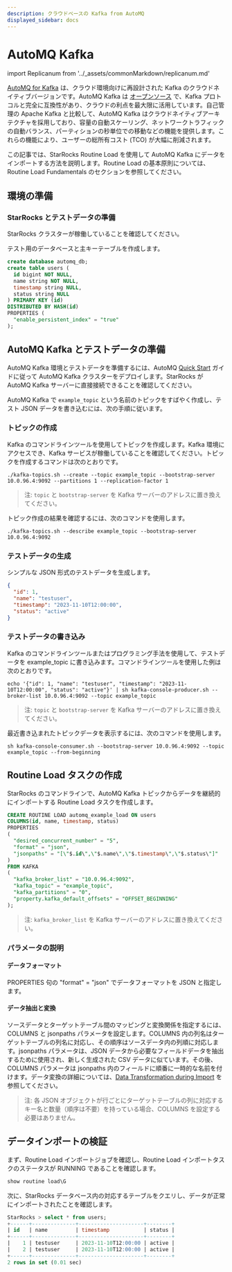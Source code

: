 ```yaml
---
description: クラウドベースの Kafka from AutoMQ
displayed_sidebar: docs
---
```


# AutoMQ Kafka

import Replicanum from '../_assets/commonMarkdown/replicanum.md'

[AutoMQ for Kafka](https://www.automq.com/docs) は、クラウド環境向けに再設計された Kafka のクラウドネイティブバージョンです。AutoMQ Kafka は [オープンソース](https://github.com/AutoMQ/automq-for-kafka) で、Kafka プロトコルと完全に互換性があり、クラウドの利点を最大限に活用しています。自己管理の Apache Kafka と比較して、AutoMQ Kafka はクラウドネイティブアーキテクチャを採用しており、容量の自動スケーリング、ネットワークトラフィックの自動バランス、パーティションの秒単位での移動などの機能を提供します。これらの機能により、ユーザーの総所有コスト (TCO) が大幅に削減されます。

この記事では、StarRocks Routine Load を使用して AutoMQ Kafka にデータをインポートする方法を説明します。Routine Load の基本原則については、Routine Load Fundamentals のセクションを参照してください。

## 環境の準備

### StarRocks とテストデータの準備

StarRocks クラスターが稼働していることを確認してください。

テスト用のデータベースと主キーテーブルを作成します。

```sql
create database automq_db;
create table users (
  id bigint NOT NULL,
  name string NOT NULL,
  timestamp string NULL,
  status string NULL
) PRIMARY KEY (id)
DISTRIBUTED BY HASH(id)
PROPERTIES (
  "enable_persistent_index" = "true"
);
```

<Replicanum />

## AutoMQ Kafka とテストデータの準備

AutoMQ Kafka 環境とテストデータを準備するには、AutoMQ [Quick Start](https://www.automq.com/docs) ガイドに従って AutoMQ Kafka クラスターをデプロイします。StarRocks が AutoMQ Kafka サーバーに直接接続できることを確認してください。

AutoMQ Kafka で `example_topic` という名前のトピックをすばやく作成し、テスト JSON データを書き込むには、次の手順に従います。

### トピックの作成

Kafka のコマンドラインツールを使用してトピックを作成します。Kafka 環境にアクセスでき、Kafka サービスが稼働していることを確認してください。トピックを作成するコマンドは次のとおりです。

```shell
./kafka-topics.sh --create --topic example_topic --bootstrap-server 10.0.96.4:9092 --partitions 1 --replication-factor 1
```

> 注: `topic` と `bootstrap-server` を Kafka サーバーのアドレスに置き換えてください。

トピック作成の結果を確認するには、次のコマンドを使用します。

```shell
./kafka-topics.sh --describe example_topic --bootstrap-server 10.0.96.4:9092
```

### テストデータの生成

シンプルな JSON 形式のテストデータを生成します。

```json
{
  "id": 1,
  "name": "testuser",
  "timestamp": "2023-11-10T12:00:00",
  "status": "active"
}
```

### テストデータの書き込み

Kafka のコマンドラインツールまたはプログラミング手法を使用して、テストデータを example_topic に書き込みます。コマンドラインツールを使用した例は次のとおりです。

```shell
echo '{"id": 1, "name": "testuser", "timestamp": "2023-11-10T12:00:00", "status": "active"}' | sh kafka-console-producer.sh --broker-list 10.0.96.4:9092 --topic example_topic
```

> 注: `topic` と `bootstrap-server` を Kafka サーバーのアドレスに置き換えてください。

最近書き込まれたトピックデータを表示するには、次のコマンドを使用します。

```shell
sh kafka-console-consumer.sh --bootstrap-server 10.0.96.4:9092 --topic example_topic --from-beginning
```

## Routine Load タスクの作成

StarRocks のコマンドラインで、AutoMQ Kafka トピックからデータを継続的にインポートする Routine Load タスクを作成します。

```sql
CREATE ROUTINE LOAD automq_example_load ON users
COLUMNS(id, name, timestamp, status)
PROPERTIES
(
  "desired_concurrent_number" = "5",
  "format" = "json",
  "jsonpaths" = "[\"$.id\",\"$.name\",\"$.timestamp\",\"$.status\"]"
)
FROM KAFKA
(
  "kafka_broker_list" = "10.0.96.4:9092",
  "kafka_topic" = "example_topic",
  "kafka_partitions" = "0",
  "property.kafka_default_offsets" = "OFFSET_BEGINNING"
);
```

> 注: `kafka_broker_list` を Kafka サーバーのアドレスに置き換えてください。

### パラメータの説明

#### データフォーマット

PROPERTIES 句の "format" = "json" でデータフォーマットを JSON と指定します。

#### データ抽出と変換

ソースデータとターゲットテーブル間のマッピングと変換関係を指定するには、COLUMNS と jsonpaths パラメータを設定します。COLUMNS 内の列名はターゲットテーブルの列名に対応し、その順序はソースデータ内の列順に対応します。jsonpaths パラメータは、JSON データから必要なフィールドデータを抽出するために使用され、新しく生成された CSV データに似ています。その後、COLUMNS パラメータは jsonpaths 内のフィールドに順番に一時的な名前を付けます。データ変換の詳細については、[Data Transformation during Import](./Etl_in_loading.md) を参照してください。
> 注: 各 JSON オブジェクトが行ごとにターゲットテーブルの列に対応するキー名と数量（順序は不要）を持っている場合、COLUMNS を設定する必要はありません。

## データインポートの検証

まず、Routine Load インポートジョブを確認し、Routine Load インポートタスクのステータスが RUNNING であることを確認します。

```sql
show routine load\G
```

次に、StarRocks データベース内の対応するテーブルをクエリし、データが正常にインポートされたことを確認します。

```sql
StarRocks > select * from users;
+------+--------------+---------------------+--------+
| id   | name         | timestamp           | status |
+------+--------------+---------------------+--------+
|    1 | testuser     | 2023-11-10T12:00:00 | active |
|    2 | testuser     | 2023-11-10T12:00:00 | active |
+------+--------------+---------------------+--------+
2 rows in set (0.01 sec)
```